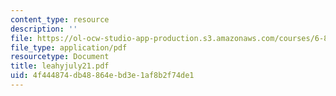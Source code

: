 ```yaml
---
content_type: resource
description: ''
file: https://ol-ocw-studio-app-production.s3.amazonaws.com/courses/6-805-ethics-and-the-law-on-the-electronic-frontier-fall-2005/4f444874db48864ebd3e1af8b2f74de1_leahyjuly21.pdf
file_type: application/pdf
resourcetype: Document
title: leahyjuly21.pdf
uid: 4f444874-db48-864e-bd3e-1af8b2f74de1
---
```

